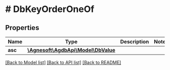# # DbKeyOrderOneOf

## Properties

Name | Type | Description | Notes
------------ | ------------- | ------------- | -------------
**asc** | [**\Agnesoft\\AgdbApi\Model\DbValue**](DbValue.md) |  |

[[Back to Model list]](../../README.md#models) [[Back to API list]](../../README.md#endpoints) [[Back to README]](../../README.md)
